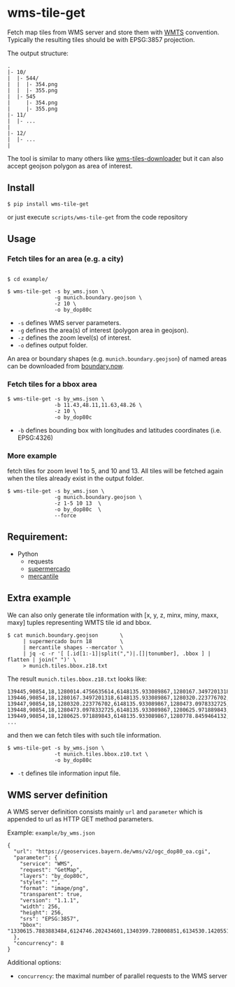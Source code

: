 # wms-tile-get

Fetch map tiles from WMS server and store them with
[WMTS](https://en.wikipedia.org/wiki/Web_Map_Tile_Service) convention.
Typically the resulting tiles should be with EPSG:3857 projection.

The output structure:
~~~
.
|- 10/
|  |- 544/
|  |  |- 354.png
|  |  |- 355.png
|  |- 545
|     |- 354.png
|     |- 355.png
|- 11/
|  |- ...
|
|- 12/
|  |- ...
|
~~~
The tool is similar to many others like [wms-tiles-downloader](https://github.com/Luqqk/wms-tiles-downloader)
but it can also accept geojson polygon as area of interest.

## Install

~~~
$ pip install wms-tile-get
~~~

or just execute `scripts/wms-tile-get` from the code repository

## Usage

### Fetch tiles for an area (e.g. a city)

~~~

$ cd example/

$ wms-tile-get -s by_wms.json \
               -g munich.boundary.geojson \
               -z 10 \
               -o by_dop80c
~~~

  * `-s` defines WMS server parameters.
  * `-g` defines the area(s) of interest (polygon area in geojson).
  * `-z` defines the zoom level(s) of interest.
  * `-o` defines output folder.

An area or boundary shapes (e.g. `munich.boundary.geojson`) of named areas can be downloaded from
[boundary.now](https://haoliangyu.github.io/boundary.now/).

### Fetch tiles for a bbox area

~~~
$ wms-tile-get -s by_wms.json \
               -b 11.43,48.11,11.63,48.26 \
               -z 10 \
               -o by_dop80c
~~~

  * `-b` defines bounding box with longitudes and latitudes coordinates (i.e. EPSG:4326)

### More example

fetch tiles for zoom level 1 to 5, and 10 and 13.
All tiles will be fetched again when the tiles already exist in the output folder.

~~~
$ wms-tile-get -s by_wms.json \
               -g munich.boundary.geojson \
               -z 1-5 10 13  \
               -o by_dop80c  \
               --force
~~~


## Requirement:

 - Python
   - requests
   - [supermercado](https://github.com/mapbox/supermercado)
   - [mercantile](https://github.com/mapbox/mercantile)


## Extra example

We can also only generate tile information with [x, y, z, minx, miny, maxx, maxy] tuples representing WMTS tile id and bbox.

~~~
$ cat munich.boundary.geojson       \
     | supermercado burn 18         \
     | mercantile shapes --mercator \
     | jq -c -r '[ [.id[1:-1]|split(",")|.[]|tonumber], .bbox ] | flatten | join(" ")' \
     > munich.tiles.bbox.z18.txt
~~~

The result `munich.tiles.bbox.z18.txt` looks like:

~~~
139445,90854,18,1280014.4756635614,6148135.933089867,1280167.3497201318,6148288.807146437
139446,90854,18,1280167.3497201318,6148135.933089867,1280320.223776702,6148288.807146437
139447,90854,18,1280320.223776702,6148135.933089867,1280473.0978332725,6148288.807146437
139448,90854,18,1280473.0978332725,6148135.933089867,1280625.971889843,6148288.807146437
139449,90854,18,1280625.971889843,6148135.933089867,1280778.8459464132,6148288.807146437
...
~~~

and then we can fetch tiles with such tile information.

~~~
$ wms-tile-get -s by_wms.json \
               -t munich.tiles.bbox.z10.txt \
               -o by_dop80c
~~~

  * `-t` defines tile information input file.

## WMS server definition

A WMS server definition consists mainly `url` and `parameter` which is appended to url as HTTP GET method parameters.

Example: `example/by_wms.json`

~~~
{
  "url": "https://geoservices.bayern.de/wms/v2/ogc_dop80_oa.cgi",
  "parameter": {
    "service": "WMS",
    "request": "GetMap",
    "layers": "by_dop80c",
    "styles": "",
    "format": "image/png",
    "transparent": true,
    "version": "1.1.1",
    "width": 256,
    "height": 256,
    "srs": "EPSG:3857",
    "bbox": "1330615.7883883484,6124746.202434601,1340399.728008851,6134530.142055106"
  },
  "concurrency": 8
}
~~~

Additional options:

  * `concurrency`: the maximal number of parallel requests to the WMS server
